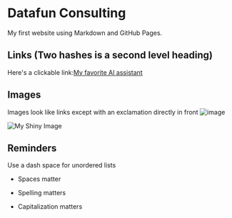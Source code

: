 # Datafun Consulting

My first website using Markdown and GitHub Pages.

## Links (Two hashes is a second level heading)

Here's a clickable link:[My favorite AI assistant](https://chat.openai.com/)

## Images

Images look like links except with an exclamation directly in front
![image](https://github.com/Tesfamariam100/cintel-01-pages/assets/156039404/b373e647-4a0e-4428-b361-eb2a31352bbd)

![My Shiny Image](https://raw.githubusercontent.com/denisecase/pyshiny-penguins-dashboard-express/main/images/LocalAppRunning.JPG)

## Reminders

Use a dash space for unordered lists

- Spaces matter

- Spelling matters

- Capitalization matters
